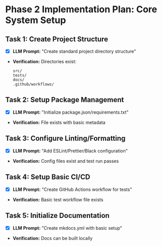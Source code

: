 # Phase 2 Implementation Plan: Core System Setup

## Task 1: Create Project Structure
- [x] **LLM Prompt:** "Create standard project directory structure"
- **Verification:** Directories exist:
  ```
  src/
  tests/
  docs/
  .github/workflows/
  ```

## Task 2: Setup Package Management
- [x] **LLM Prompt:** "Initialize package.json/requirements.txt"
- **Verification:** File exists with basic metadata

## Task 3: Configure Linting/Formatting
- [x] **LLM Prompt:** "Add ESLint/Prettier/Black configuration"
- **Verification:** Config files exist and test run passes

## Task 4: Setup Basic CI/CD
- [x] **LLM Prompt:** "Create GitHub Actions workflow for tests"
- **Verification:** Basic test workflow file exists

## Task 5: Initialize Documentation
- [x] **LLM Prompt:** "Create mkdocs.yml with basic setup"
- **Verification:** Docs can be built locally
